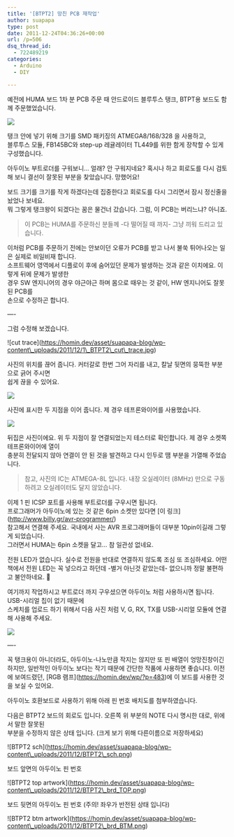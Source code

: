 ```yaml
---
title: '[BTPT2] 망친 PCB 재작업'
author: suapapa
type: post
date: 2011-12-24T04:36:26+00:00
url: /p=506
dsq_thread_id:
  - 722489219
categories:
  - Arduino
  - DIY

---
```

예전에 HUMA 보드 1차 분 PCB 주문 때 안드로이드 블루투스 탱크, BTPT용 보드도 함께 주문했었습니다.

![](https://homin.dev/asset/suapapa-blog/wp-content\_uploads/2011/12/3\_BTPT2\_all\_done.jpg)

탱크 안에 넣기 위해 크기를 SMD 패키징의 ATMEGA8/168/328 을 사용하고,  
블루투스 모듈, FB145BC와 step-up 레귤레이터 TL449를 위한 함게 장착할 수 있게 구성했습니다.

아두이노 부트로더를 구워보니&#8230; 얼래? 안 구워지네요? 혹시나 하고 회로도를 다시 검토해 보니 결선이 잘못된 부분을 찾았습니다. 망했어요!

보드 크기를 크기를 작게 하겠다는데 집중한다고 회로도를 다시 그리면서 잠시 정신줄을 놨었나 보네요.  
뭐 그렇게 탱크왕이 되겠다는 꿈은 물건너 갔습니다. 그럼, 이 PCB는 버리느냐? 아니죠.

> 이 PCB는 HUMA를 주문하신 분들께 -다 떨어질 때 까지- 그냥 끼워 드리고 있습니다.

<!--more-->

이처럼 PCB를 주문하기 전에는 안보이던 오류가 PCB를 받고 나서 불쑥 튀어나오는 일은 실제로 비일비재 합니다.  
소프트웨어 영역에서 디플로이 후에 숨어있던 문제가 발생하는 것과 같은 이치에요. 이렇게 뒤에 문제가 발생한  
경우 SW 엔지니어의 경우 야근야근 하며 몸으로 때우는 것 같이, HW 엔지니어도 잘못된 PCB를  
손으로 수정하곤 합니다.

&#8212;-

그럼 수정해 보겠습니다.

!\[cut trace\](https://homin.dev/asset/suapapa-blog/wp-content\_uploads/2011/12/1\_BTPT2\_cut\_trace.jpg)

사진의 위치를 끊어 줍니다. 커터갈로 한번 그어 자리를 내고, 칼날 뒷면의 뭉뚝한 부분으로 긁어 주시면  
쉽게 끊을 수 있어요.

![](https://homin.dev/asset/suapapa-blog/wp-content\_uploads/2011/12/2\_BTPT2\_jump\_wire.jpg)

사진에 표시한 두 지점을 이어 줍니다. 제 경우 테프론와이어를 사용했습니다.

![](https://homin.dev/asset/suapapa-blog/wp-content\_uploads/2011/12/4\_BTPT2\_check\_shorted.jpg)

뒤집은 사진이에요. 위 두 지점이 잘 연결되었는지 테스터로 확인합니다. 제 경우 소켓쪽 테프론와이어에 열이  
충분히 전달되지 않아 연결이 안 된 것을 발견하고 다시 인두로 땜 부분을 가열해 주었습니다.

> 참고, 사진의 IC는 ATMEGA-8L 입니다. 내장 오실레이터 (8MHz) 만으로 구동하려고 오실레이터도 달지 않았습니다.

이제 1 핀 ICSP 포트를 사용해 부트로더를 구우시면 됩니다.  
프로그래머가 아두이노에 있는 것 같은 6pin 소켓만 있다면 \[이 링크\](http://www.billy.gr/avr-programmer/)  
참고해서 연결해 주세요. 국내에서 사는 AVR 프로그래머들이 대부분 10pin이길래 그렇게 되었습니다.  
그러면서 HUMA는 6pin 소켓을 달고&#8230; 참 일관성 없네요.

전원 LED가 없습니다. 실수로 전원을 반대로 연결하지 않도록 조심 또 조심하세요. 어떤 책에서 전원 LED는 꼭 넣으라고 하던데 -별거 아닌것 같았는데- 없으니까 정말 불편하고 불안하네요. 🙁

여기까지 작업하시고 부트로더 까지 구우셨으면 아두이노 처럼 사용하시면 됩니다. USB-시리얼 칩이 없기 때문에  
스케치를 업로드 하기 위해서 다음 사진 처럼 V, G, RX, TX를 USB-시리얼 모듈에 연결해 사용해 주세요.

![](https://homin.dev/asset/suapapa-blog/wp-content\_uploads/2011/12/BTPT2\_serial_out.jpg)

&#8212;-

꼭 탱크용이 아니더라도, 아두이노-나노만큼 작지는 않지만 또 핀 배열이 엉망진창이긴 하지만, 일반적인 아두이노 보다는 작기 때문에 간단한 작품에 사용하면 좋습니다. 이전에 보여드렸던, \[RGB 램프\](https://homin.dev/wp/?p=483)에 이 보드를 사용한 것을 보실 수 있어요.

아두이노 호환보드로 사용하기 위해 아래 핀 번호 배치도를 첨부하였습니다.

다음은 BTPT2 보드의 회로도 입니다. 오른쪽 위 부분의 NOTE 다시 명시한 대로, 위에서 말한 잘못된  
부분을 수정하지 않은 상태 입니다. (크게 보기 위해 다른이름으로 저장하세요)

!\[BTPT2 sch\](https://homin.dev/asset/suapapa-blog/wp-content\_uploads/2011/12/BTPT2\_sch.png)

보드 앞면의 아두이노 핀 번호 

!\[BTPT2 top artwork\](https://homin.dev/asset/suapapa-blog/wp-content\_uploads/2011/12/BTPT2\_brd_TOP.png)

보드 뒷면의 아두이노 핀 번호 (주의! 좌우가 반전된 상태 입니다)

!\[BTPT2 btm artwork\](https://homin.dev/asset/suapapa-blog/wp-content\_uploads/2011/12/BTPT2\_brd_BTM.png)